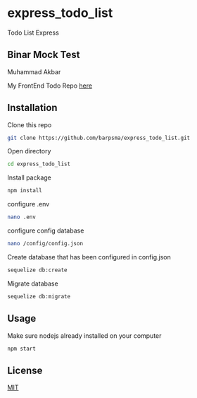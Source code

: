 # express_todo_list

Todo List Express

## Binar Mock Test

Muhammad Akbar

My FrontEnd Todo Repo <a href='https://github.com/barpsma/react_todo_list'>here</a>

## Installation

Clone this repo

```bash
git clone https://github.com/barpsma/express_todo_list.git
```

Open directory

```bash
cd express_todo_list
```

Install package

```bash
npm install
```

configure .env

```bash
nano .env
```

configure config database

```bash
nano /config/config.json
```

Create database that has been configured in config.json

```bash
sequelize db:create
```

Migrate database

```bash
sequelize db:migrate
```

## Usage

Make sure nodejs already installed on your computer

```javascript
npm start
```

## License

[MIT](https://choosealicense.com/licenses/mit/)
